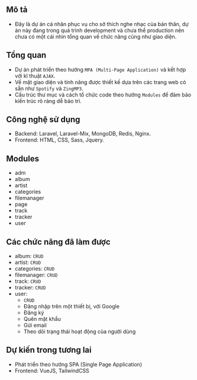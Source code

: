## Mô tả

+ Đây là dự án cá nhân phục vụ cho sở thích nghe nhạc của bản thân, dự án này đang trong quá trình development và chưa thể production nên chưa có một cái nhìn tổng quan về chức năng cũng như giao diện.

## Tổng quan

+ Dự án phát triển theo hướng `MPA (Multi-Page Application)` và kết hợp với kĩ thuật `AJAX`.
+ Về mặt giao diện và tính năng được thiết kế dựa trên các trang web có sẵn như `Spotify` và `ZingMP3`.
+ Cấu trúc thư mục và cách tổ chức code theo hướng `Modules` để đảm bảo kiến trúc rõ ràng dễ bảo trì.

## Công nghệ sử dụng

+ Backend: Laravel, Laravel-Mix, MongoDB, Redis, Nginx.
+ Frontend: HTML, CSS, Sass, Jquery.

## Modules

+ adm
+ album
+ artist
+ categories
+ filemanager
+ page
+ track
+ tracker
+ user

## Các chức năng đã làm được

+ album: `CRUD`
+ artist: `CRUD`
+ categories: `CRUD`
+ filemanager: `CRUD`
+ track: `CRUD`
+ tracker: `CRUD`
+ user:
    - `CRUD`
    - Đăng nhập trên một thiết bị, với Google
    - Đăng ký
    - Quên mật khẩu
    - Gửi email
    - Theo dõi trạng thái hoạt động của người dùng

## Dự kiến trong tương lai

+ Phát triển theo hướng SPA (Single Page Application)
+ Frontend: VueJS, TailwindCSS
